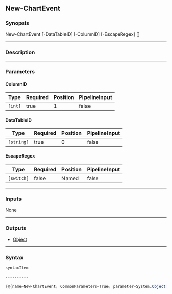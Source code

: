 New-ChartEvent
--------------

### Synopsis

New-ChartEvent [-DataTableID] <string> [-ColumnID] <int> [-EscapeRegex] [<CommonParameters>]

---

### Description

---

### Parameters
#### **ColumnID**

|Type   |Required|Position|PipelineInput|
|-------|--------|--------|-------------|
|`[int]`|true    |1       |false        |

#### **DataTableID**

|Type      |Required|Position|PipelineInput|
|----------|--------|--------|-------------|
|`[string]`|true    |0       |false        |

#### **EscapeRegex**

|Type      |Required|Position|PipelineInput|
|----------|--------|--------|-------------|
|`[switch]`|false   |Named   |false        |

---

### Inputs
None

---

### Outputs
* [Object](https://learn.microsoft.com/en-us/dotnet/api/System.Object)

---

### Syntax
```PowerShell
syntaxItem
```
```PowerShell
----------
```
```PowerShell
{@{name=New-ChartEvent; CommonParameters=True; parameter=System.Object[]}}
```
